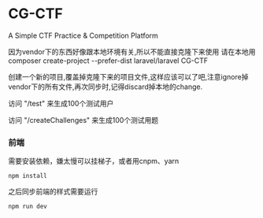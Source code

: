 # CG-CTF
A Simple CTF Practice &amp; Competition Platform

因为vendor下的东西好像跟本地环境有关,所以不能直接克隆下来使用
请在本地用composer create-project --prefer-dist laravel/laravel CG-CTF 

创建一个新的项目,覆盖掉克隆下来的项目文件,这样应该可以了吧,注意ignore掉vendor下的所有文件,再次同步时,记得discard掉本地的change.

访问 "/test" 来生成100个测试用户

访问 "/createChallenges" 来生成100个测试用题

### 前端

需要安装依赖，嫌太慢可以挂梯子，或者用cnpm、yarn
```
npm install
```

之后同步前端的样式需要运行
```
npm run dev
